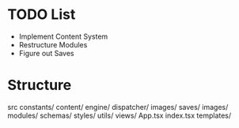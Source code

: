 # TODO List
-   Implement Content System
-   Restructure Modules
-   Figure out Saves

# Structure

src
    constants/
    content/
    engine/
        dispatcher/
        images/
        saves/
    images/
    modules/
    schemas/
    styles/
    utils/
    views/
    App.tsx
    index.tsx
templates/
